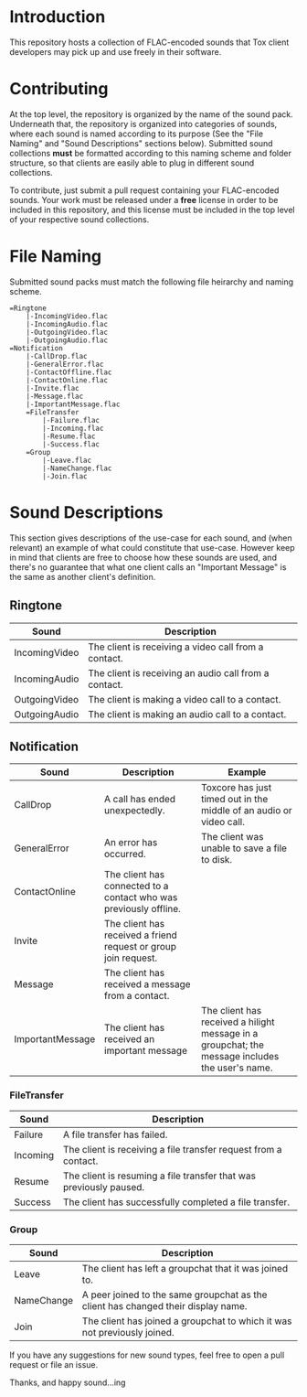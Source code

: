 Introduction
============

This repository hosts a collection of FLAC-encoded sounds that Tox client
developers may pick up and use freely in their software.

Contributing
============

At the top level, the repository is organized by the name of the sound pack.
Underneath that, the repository is organized into categories of sounds, where
each sound is named according to its purpose (See the "File Naming" and "Sound
Descriptions" sections below). Submitted sound collections **must** be
formatted according to this naming scheme and folder structure, so that clients
are easily able to plug in different sound collections.

To contribute, just submit a pull request containing your FLAC-encoded sounds.
Your work must be released under a **free** license in order to be included in
this repository, and this license must be included in the top level of your
respective sound collections.

File Naming
===========

Submitted sound packs must match the following file heirarchy and naming
scheme.

    =Ringtone
        |-IncomingVideo.flac
        |-IncomingAudio.flac
        |-OutgoingVideo.flac
        |-OutgoingAudio.flac
    =Notification
        |-CallDrop.flac
        |-GeneralError.flac
        |-ContactOffline.flac
        |-ContactOnline.flac
        |-Invite.flac
        |-Message.flac
        |-ImportantMessage.flac
        =FileTransfer
            |-Failure.flac
            |-Incoming.flac
            |-Resume.flac
            |-Success.flac
        =Group
            |-Leave.flac
            |-NameChange.flac
            |-Join.flac

Sound Descriptions
==================

This section gives descriptions of the use-case for each sound, and (when
relevant) an example of what could constitute that use-case. However keep in
mind that clients are free to choose how these sounds are used, and there's no
guarantee that what one client calls an "Important Message" is the same as
another client's definition.

## Ringtone

Sound         | Description
------------- | -----------------------------------------------------
IncomingVideo | The client is receiving a video call from a contact.
IncomingAudio | The client is receiving an audio call from a contact.
OutgoingVideo | The client is making a video call to a contact.
OutgoingAudio | The client is making an audio call to a contact.

## Notification

Sound            | Description                       | Example
---------------- | --------------------------------- | -------------------------------------------------------------------
CallDrop         | A call has ended unexpectedly.    | Toxcore has just timed out in the middle of an audio or video call.
GeneralError     | An error has occurred.            | The client was unable to save a file to disk.
ContactOnline    | The client has connected to a contact who was previously offline. | 
Invite           | The client has received a friend request or group join request. | 
Message          | The client has received a message from a contact. | 
ImportantMessage | The client has received an important message | The client has received a hilight message in a groupchat; the message includes the user's name.

### FileTransfer

Sound    | Description
-------- | -----------------------------------------------------------------
Failure  | A file transfer has failed.
Incoming | The client is receiving a file transfer request from a contact.
Resume   | The client is resuming a file transfer that was previously paused.
Success  | The client has successfully completed a file transfer.

### Group

Sound      | Description
---------- | -----------------------------------------------------
Leave      | The client has left a groupchat that it was joined to.
NameChange | A peer joined to the same groupchat as the client has changed their display name.
Join       | The client has joined a groupchat to which it was not previously joined.


If you have any suggestions for new sound types, feel free to open a pull
request or file an issue.

Thanks, and happy sound...ing
